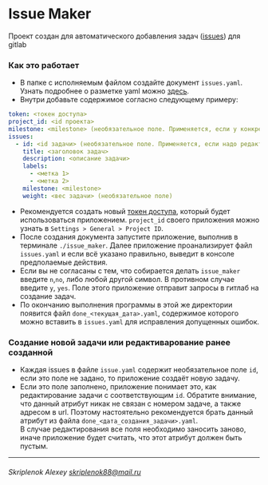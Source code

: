 # Issue Maker
Проект создан для автоматического добавления задач ([issues](https://docs.gitlab.com/ee/user/project/issues/)) для gitlab

### Как это работает
* В папке с исполняемым файлом создайте документ `issues.yaml`.  
Узнать подробнее о разметке yaml можно [здесь](https://yaml.org/start.html).
* Внутри добавьте содержимое согласно следующему примеру:
```yaml
token: <токен доступа>
project_id: <id проекта>
milestone: <milestone> (необязательное поле. Применяется, если у конкретной задачи на задано соответствующее поле)
issues:
  - id: <id задачи> (необязательное поле. Применяется, если надо редактиваровать задачу) 
    title: <заголовок задач>
    description: <описание задачи>
    labels:
      - <метка 1>
      - <метка 2>
    milestone: <milestone>
    weight: <вес задачи> (необязательное поле)
```
* Рекомендуется создать новый [токен доступа](https://docs.gitlab.com/ee/user/profile/personal_access_tokens.html), который будет использоваться приложением.
`project_id` своего приложения можно узнать в `Settings > General > Project ID`.
* После создания документа запустите приложение, выполнив в терминале `./issue_maker`.
Далее приложение проанализирует файл `issues.yaml` и если всё указано правильно, выведит в консоле предполаемые действия.
* Если вы не согласаны с тем, что собирается делать `issue_maker` введите `n`,`no`, либо любой другой символ.
В противном случае введите `y`, `yes`. Поле этого приложение отправит запросы в гитлаб на создание задач.  
* По окончанию выполнения программы в этой же директории появится файл `done_<текущая_дата>.yaml`, содержимое которого можно вставить в `issues.yaml` для исправления допущенных ошибок.

### Создание новой задачи или редактиварование ранее созданной
* Каждая issues в файле `issue.yaml` содержит необязательное поле `id`, если это поле не задано, то приложение создаёт новую задачу.  
* Если это поле заполнено, приложение понимает это, как редактирование задачи с соответствующим `id`.
Обратите внимание, что данный атрибут никак не связан с номером задаче, а также адресом в url.
Поэтому настоятельно рекомендуется брать данный атрибут из файла `done_<дата_создания_задачи>.yaml`.  
В случае редактирования все поля необходимо заносить заново, иначе приложение будет считать, что этот атрибут должен быть пустым.
---
###### Skriplenok Alexey skriplenok88@mail.ru